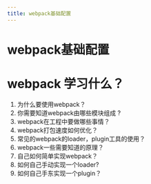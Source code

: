 ```yaml
---
title: webpack基础配置
---
```


# webpack基础配置

# webpack 学习什么？
1. 为什么要使用webpack？
2. 你需要知道webpack由哪些模块组成 ?
3. webpack在工程中要做哪些事情？
4. webpack打包速度如何优化？
5. 常见的webpack的loader，plugin工具的使用？
6. webpack一些需要知道的原理？
7. 自己如何简单实现webpack？
8. 如何自己手动实现一个loader?
9. 如何自己手东实现一个plugin？
